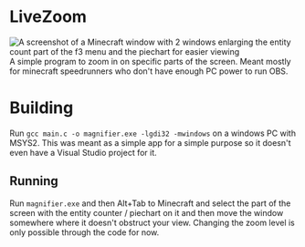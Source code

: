 # LiveZoom
![A screenshot of a Minecraft window with 2 windows enlarging the entity count part of the f3 menu and the piechart for easier viewing](https://i.ibb.co/B53rgJbw/image.png)
A simple program to zoom in on specific parts of the screen. Meant mostly for minecraft speedrunners who don't have enough PC power to run OBS.

# Building
Run `gcc main.c -o magnifier.exe -lgdi32 -mwindows` on a windows PC with MSYS2.
This was meant as a simple app for a simple purpose so it doesn't even have a Visual Studio project for it.

## Running
Run `magnifier.exe` and then Alt+Tab to Minecraft and select the part of the screen with the entity counter / piechart on it and then move the window somewhere where it doesn't obstruct your view. Changing the zoom level is only possible through the code for now.
